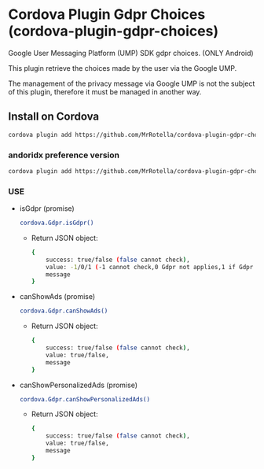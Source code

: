 # Cordova Plugin Gdpr Choices (cordova-plugin-gdpr-choices)

Google User Messaging Platform (UMP) SDK gdpr choices. (ONLY Android)

This plugin retrieve the choices made by the user via the Google UMP.

The management of the privacy message via Google UMP is not the subject of this plugin, therefore it must be managed in another way.

## Install on Cordova
```bash
cordova plugin add https://github.com/MrRotella/cordova-plugin-gdpr-choices.git
```

### andoridx preference version
```bash
cordova plugin add https://github.com/MrRotella/cordova-plugin-gdpr-choices.git --variable PREF_VERSION=1.2.0
```

### USE
- isGdpr (promise)
    ```bash
    cordova.Gdpr.isGdpr()
    ```
    - Return JSON object:
        ```bash
        {
            success: true/false (false cannot check),
            value: -1/0/1 (-1 cannot check,0 Gdpr not applies,1 if Gdpr applies),
            message        
        }
        ```
- canShowAds (promise)
    ```bash
    cordova.Gdpr.canShowAds()
    ```
    - Return JSON object:
        ```bash
        {
            success: true/false (false cannot check),
            value: true/false,
            message        
        }
        ```
- canShowPersonalizedAds (promise)
    ```bash
    cordova.Gdpr.canShowPersonalizedAds()
    ```
    - Return JSON object:
        ```bash
        {
            success: true/false (false cannot check),
            value: true/false,
            message        
        }
        ```
    